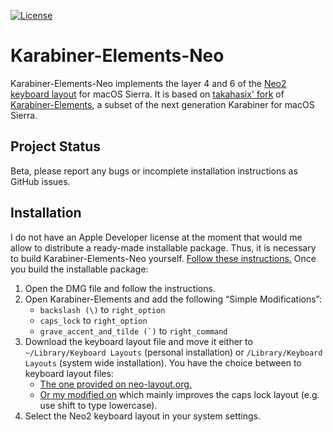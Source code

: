 [![License](https://img.shields.io/badge/license-Public%20Domain-blue.svg)](https://github.com/tekezo/Karabiner-Elements/blob/master/LICENSE.md)

# Karabiner-Elements-Neo

Karabiner-Elements-Neo implements the layer 4 and 6 of the [Neo2 keyboard
layout](http://neo-layout.org/) for macOS Sierra. It is based on
[takahasix' fork](https://github.com/takahasix/Karabiner-Elements) of
[Karabiner-Elements](https://github.com/tekezo/Karabiner-Elements), a subset of
the next generation Karabiner for macOS Sierra.

## Project Status

Beta, please report any bugs or incomplete installation instructions as GitHub
issues.

## Installation

I do not have an Apple Developer license at the moment that would me allow to
distribute a ready-made installable package. Thus, it is necessary to build
Karabiner-Elements-Neo yourself.
[Follow these instructions.](https://github.com/jgosmann/Karabiner-Elements-Neo/wiki/How-to-build-Karabiner-Elements-Neo)
Once you build the installable package:

1. Open the DMG file and follow the instructions.
2. Open Karabiner-Elements and add the following “Simple Modifications”:
   * `backslash (\)` to `right_option`
   * `caps_lock` to `right_option`
   * ``grave_accent_and_tilde (`)`` to `right_command`
3. Download the keyboard layout file and move it either to
   `~/Library/Keyboard Layouts` (personal installation) or 
   `/Library/Keyboard Layouts` (system wide installation). You have the choice
   between to keyboard layout files:
   * [The one provided on neo-layout.org.](http://wiki.neo-layout.org/browser/mac_osx/neo.keylayout?format=raw)
   * [Or my modified on](https://github.com/jgosmann/neo2-layout-osx) which
     mainly improves the caps lock layout (e.g. use shift to type lowercase).
4. Select the Neo2 keyboard layout in your system settings.
